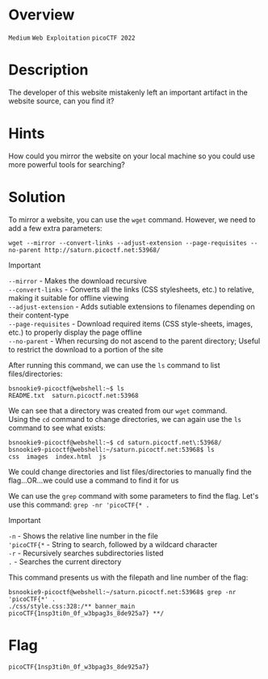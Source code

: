 # Overview
`Medium` `Web Exploitation` `picoCTF 2022`

# Description
The developer of this website mistakenly left an important artifact in the website source, can you find it?

# Hints
How could you mirror the website on your local machine so you could use more powerful tools for searching?

# Solution
To mirror a website, you can use the `wget` command. However, we need to add a few extra parameters:

`wget --mirror --convert-links --adjust-extension --page-requisites --no-parent http://saturn.picoctf.net:53968/`

> [!IMPORTANT]
> `--mirror` - Makes the download recursive  
> `--convert-links` - Converts all the links (CSS stylesheets, etc.) to relative, making it suitable for offline viewing  
> `--adjust-extension` - Adds sutiable extensions to filenames depending on their content-type  
> `--page-requisites` - Download required items (CSS style-sheets, images, etc.) to properly display the page offline  
> `--no-parent` - When recursing do not ascend to the parent directory; Useful to restrict the download to a portion of the site

After running this command, we can use the `ls` command to list files/directories:

```console
bsnookie9-picoctf@webshell:~$ ls
README.txt  saturn.picoctf.net:53968
```

We can see that a directory was created from our `wget` command.  
Using the `cd` command to change directories, we can again use the `ls` command to see what exists:

```console
bsnookie9-picoctf@webshell:~$ cd saturn.picoctf.net\:53968/
bsnookie9-picoctf@webshell:~/saturn.picoctf.net:53968$ ls
css  images  index.html  js
```

We could change directories and list files/directories to manually find the flag...OR...we could use a command to find it for us

We can use the `grep` command with some parameters to find the flag. Let's use this command: `grep -nr 'picoCTF{* .`

> [!IMPORTANT]
> `-n` - Shows the relative line number in the file  
> `'picoCTF{*` - String to search, followed by a wildcard character  
> `-r` - Recursively searches subdirectories listed  
> `.` - Searches the current directory

This command presents us with the filepath and line number of the flag:

```console
bsnookie9-picoctf@webshell:~/saturn.picoctf.net:53968$ grep -nr 'picoCTF{*' .
./css/style.css:328:/** banner_main picoCTF{1nsp3ti0n_0f_w3bpag3s_8de925a7} **/
```

# Flag
`picoCTF{1nsp3ti0n_0f_w3bpag3s_8de925a7}`
